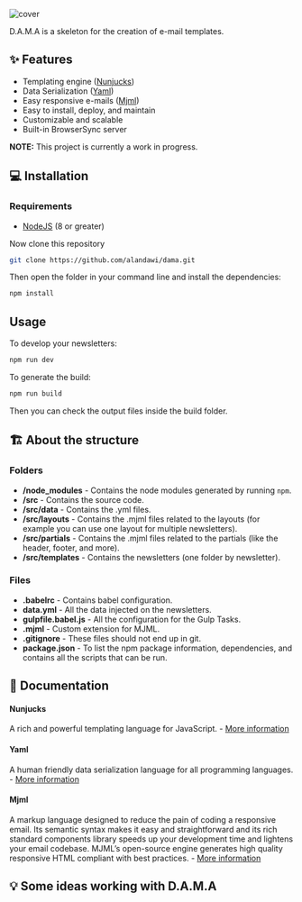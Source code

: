 ![cover](https://user-images.githubusercontent.com/1291730/135344546-c40b4419-0086-42b3-adb1-bde734f2b823.jpg)

D.A.M.A is a skeleton for the creation of e-mail templates.


## ✨ Features
* Templating engine ([Nunjucks](https://mozilla.github.io/nunjucks/))
* Data Serialization ([Yaml](https://nodeca.github.io/js-yaml/))
* Easy responsive e-mails ([Mjml](https://mjml.io/))
* Easy to install, deploy, and maintain
* Customizable and scalable
* Built-in BrowserSync server

**NOTE:** This project is currently a work in progress.

## 💻 Installation

### Requirements
- [NodeJS](https://nodejs.org/en/) (8 or greater)

Now clone this repository

```bash
git clone https://github.com/alandawi/dama.git
```

Then open the folder in your command line and install the dependencies:

```bash
npm install
```

## Usage
To develop your newsletters:

```bash
npm run dev
```

To generate the build:

```bash
npm run build
```

Then you can check the output files inside the build folder.


## 🏗️ About the structure

### Folders
* **/node_modules** - Contains the node modules generated by running `npm`.
* **/src** - Contains the source code.
* **/src/data** - Contains the .yml files.
* **/src/layouts** - Contains the .mjml files related to the layouts (for example you can use one layout for multiple newsletters).
* **/src/partials** - Contains the .mjml files related to the partials (like the header, footer, and more).
* **/src/templates** - Contains the newsletters (one folder by newsletter).

### Files
* **.babelrc** - Contains babel configuration.
* **data.yml** - All the data injected on the newsletters.
* **gulpfile.babel.js** - All the configuration for the Gulp Tasks.
* **.mjml** - Custom extension for MJML.
* **.gitignore** - These files should not end up in git.
* **package.json** - To list the npm package information, dependencies, and contains all the scripts that can be run.


## 📖 Documentation

#### Nunjucks
A rich and powerful templating language for JavaScript. - [More information](https://mozilla.github.io/nunjucks/)

#### Yaml
A human friendly data serialization language for all programming languages. - [More information](https://nodeca.github.io/js-yaml/)

#### Mjml
A markup language designed to reduce the pain of coding a responsive email. Its semantic syntax makes it easy and straightforward and its rich standard components library speeds up your development time and lightens your email codebase. MJML’s open-source engine generates high quality responsive HTML compliant with best practices. - [More information ](https://documentation.mjml.io/)


## 💡 Some ideas working with D.A.M.A
